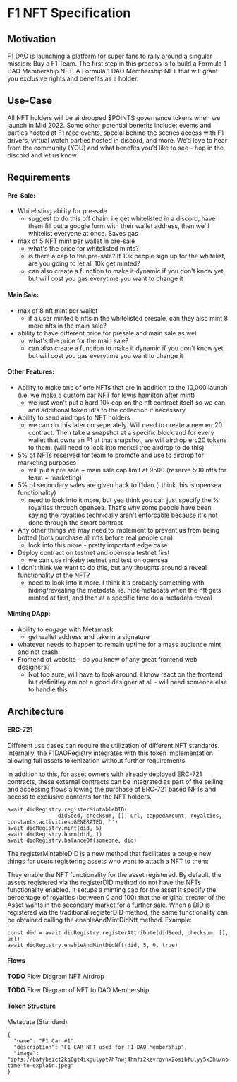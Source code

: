 # F1 NFT Specification 

## Motivation 

F1 DAO is launching a platform for super fans to rally around a singular mission: Buy a F1 Team. The first step in this process is to build a Formula 1 DAO Membership NFT. A Formula 1 DAO Membership NFT that will grant you exclusive rights and benefits as a holder. 

## Use-Case

All NFT holders will be airdropped $POINTS governance tokens when we launch in Mid 2022. Some other potential benefits include: events and parties hosted at F1 race events, special behind the scenes access with F1 drivers,  virtual watch parties hosted in discord, and more. We’d love to hear from the community (YOU) and what benefits you’d like to see - hop in the discord and let us know.

## Requirements

  #### Pre-Sale:
  - Whitelisting ability for pre-sale 
    - suggest to do this off chain. i.e get whitelisted in a discord, have them fill out a google form with their wallet address, then we'll whitelist everyone at once. Saves gas
  - max of 5 NFT mint per wallet in pre-sale
    - what's the price for whitelisted mints?
    - is there a cap to the pre-sale? If 10k people sign up for the whitelist, are you going to let all 10k get minted?
    - can also create a function to make it dynamic if you don't know yet, but will cost you gas everytime you want to change it

  #### Main Sale:
  - max of 8 nft mint per wallet
    - if a user minted 5 nfts in the whitelisted presale, can they also mint 8 more nfts in the main sale?
  - ability to have different price for presale and main sale as well 
    - what's the price for the main sale?
    - can also create a function to make it dynamic if you don't know yet, but will cost you gas everytime you want to change it

  #### Other Features:
  - Ability to make one of one NFTs that are in addition to the 10,000 launch (i.e. we make a custom car NFT for lewis hamilton after mint)
    - we just won't put a hard 10k cap on the nft contract itself so we can add additional token id's to the collection if necessary
  - Ability to send airdrops to NFT holders
    - we can do this later on seperately. Will need to create a new erc20 contract. Then take a snapshot at a specific block and for every wallet that owns an F1 at that snapshot, we will airdrop erc20 tokens to them. (will need to look into merkel tree airdrop to do this)
  - 5% of NFTs reserved for team to promote and use to airdrop for marketing purposes
    - will put a pre sale + main sale cap limit at 9500 (reserve 500 nfts for team + marketing)
  - 5% of secondary sales are given back to f1dao (i think this is opensea functionality) 
    - need to look into it more, but yea think you can just specify the % royalties through opensea. That's why some people have been saying the royalties technically aren't enforcable because it's not done through the smart contract
  - Any other things we may need to implement to prevent us from being botted (bots purchase all nfts before real people can) 
    - look into this more - pretty important edge case
  - Deploy contract on testnet and opensea testnet first
    - we can use rinkeby testnet and test on opensea
  - I don't think we want to do this, but any thoughts around a reveal functionality of the NFT?   
    - need to look into it more. I think it's probably something with hiding/revealing the metadata. ie. hide metadata when the nft gets minted at first, and then at a specific time do a metadata reveal

  #### Minting DApp:
  - Ability to engage with Metamask 
    - get wallet address and take in a signature
  - whatever needs to happen to remain uptime for a mass audience mint and not crash 
  - Frontend of website - do you know of any great frontend web designers?
    - Not too sure, will have to look around. I know react on the frontend but definitley am not a good designer at all - will need someone else to handle this

## Architecture

#### ERC-721

Different use cases can require the utilization of different NFT standards. Internally, the F1DAORegistry integrates with this token implementation allowing full assets tokenization without further requirements.

In addition to this, for asset owners with already deployed ERC-721 contracts, these external contracts can be integrated as part of the selling and accessing flows allowing the purchase of ERC-721 based NFTs and access to exclusive contents for the NFT holders.


```
await didRegistry.registerMintableDID(
                didSeed, checksum, [], url, cappedAmount, royalties, constants.activities.GENERATED, '')
await didRegistry.mint(did, 5)
await didRegistry.burn(did, 1)
await didRegistry.balanceOf(someone, did)
```

The registerMintableDID is a new method that facilitates a couple new things for users registering assets who want to attach a NFT to them:

They enable the NFT functionality for the asset registered. By default, the assets registered via the registerDID method do not have the NFTs functionality enabled.
It setups a minting cap for the asset
It specify the percentage of royalties (between 0 and 100) that the original creator of the Asset wants in the secondary market for a further sale.
When a DID is registered via the traditional registerDID method, the same functionality can be obtained calling the enableAndMintDidNft method. Example:
```
const did = await didRegistry.registerAttribute(didSeed, checksum, [], url)
await didRegistry.enableAndMintDidNft(did, 5, 0, true)
```

#### Flows

**TODO** Flow Diagram NFT Airdrop

**TODO** Flow Diagram of NFT to DAO Membership 

#### Token Structure

Metadata (Standard) 
```
{
  "name": "F1 Car #1",
  "description": "F1 CAR NFT used for F1 DAO Membership",
  "image": "ipfs://bafybeict2kq6gt4ikgulypt7h7nwj4hmfi2kevrqvnx2osibfulyy5x3hu/no-time-to-explain.jpeg"
}
```